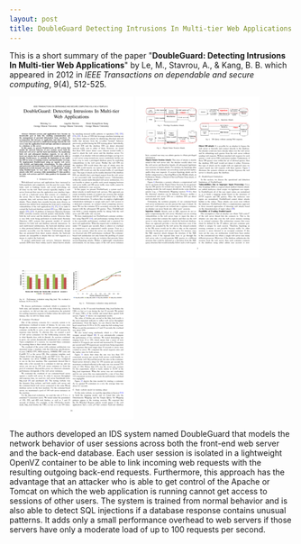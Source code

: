 ```yaml
---
layout: post
title: DoubleGuard Detecting Intrusions In Multi-tier Web Applications
---
```



This is a short summary of the paper "**DoubleGuard: Detecting Intrusions In Multi-tier Web Applications**" by Le, M., Stavrou, A., & Kang, B. B. which appeared in 2012 in *IEEE Transactions on dependable and secure computing*, 9(4), 512-525.

![page 1](../assets/doubleguard-0.png)
![page 2](../assets/doubleguard-4.png)
![page 3](../assets/doubleguard-9.png)

The authors developed an IDS system named DoubleGuard that models the network behavior of user sessions across both the front-end web server and the back-end database. Each user session is isolated in a lightweight OpenVZ container to be able to link incoming web requests with the resulting outgoing back-end requests. Furthermore, this approach has the advantage that an attacker who is able to get control of the Apache or Tomcat on which the web application is running cannot get access to sessions of other users. The system is trained from normal behavior and is also able to detect SQL injections if a database response contains unusual patterns. It adds only a small performance overhead to web servers if those servers have only a moderate load of up to 100 requests per second.
